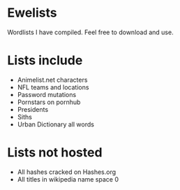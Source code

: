 # Ewelists
Wordlists I have compiled. Feel free to download and use.

# Lists include
* Animelist.net characters
* NFL teams and locations
* Password mutations
* Pornstars on pornhub
* Presidents
* Siths
* Urban Dictionary all words

# Lists not hosted
* All hashes cracked on Hashes.org
* All titles in wikipedia name space 0

